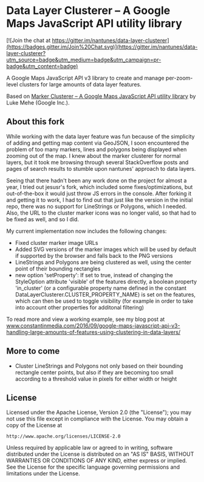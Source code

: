 Data Layer Clusterer – A Google Maps JavaScript API utility library
==============

[![Join the chat at https://gitter.im/nantunes/data-layer-clusterer](https://badges.gitter.im/Join%20Chat.svg)](https://gitter.im/nantunes/data-layer-clusterer?utm_source=badge&utm_medium=badge&utm_campaign=pr-badge&utm_content=badge)

A Google Maps JavaScript API v3 library to create and manage per-zoom-level clusters for large amounts of data layer features.

Based on [Marker Clusterer – A Google Maps JavaScript API utility library](https://github.com/googlemaps/js-marker-clusterer) by Luke Mehe (Google Inc.).

## About this fork

While working with the data layer feature was fun because of the simplicity of adding and getting map content via GeoJSON, I soon encountered the problem of too many markers, lines and polygons being displayed when zooming out of the map. I knew about the marker clusterer for normal layers, but it took me browsing through several StackOverflow posts and pages of search results to stumble upon nantunes' approach to data layers.

Seeing that there hadn't been any work done on the project for almost a year, I tried out jesusr's fork, which included some fixes/optimizations, but out-of-the-box it would just throw JS errors in the console. After forking it and getting it to work, I had to find out that just like the version in the initial repo, there was no support for LineStrings or Polygons, which I needed. Also, the URL to the cluster marker icons was no longer valid, so that had to be fixed as well, and so I did.

My current implementation now includes the following changes:
- Fixed cluster marker image URLs
- Added SVG versions of the marker images which will be used by default if supported by the browser and falls back to the PNG versions
- LineStrings and Polygons are being clustered as well, using the center point of their bounding rectangles
- new option 'setProperty': If set to true, instead of changing the StyleOption attribute 'visible' of the features directly, a boolean property 'in_cluster' (or a configurable property name defined in the constant DataLayerClusterer.CLUSTER_PROPERTY_NAME) is set on the features, which can then be used to toggle visibility (for example in order to take into account other properties for additonal filtering)

To read more and view a working example, see my blog post at www.constantinmedia.com/2016/09/google-maps-javascript-api-v3-handling-large-amounts-of-features-using-clustering-in-data-layers/

## More to come
- Cluster LineStrings and Polygons not only based on their bounding rectangle center points, but also if they are becoming too small according to a threshold value in pixels for either width or height

## License

Licensed under the Apache License, Version 2.0 (the "License");
you may not use this file except in compliance with the License.
You may obtain a copy of the License at

    http://www.apache.org/licenses/LICENSE-2.0

Unless required by applicable law or agreed to in writing, software
distributed under the License is distributed on an "AS IS" BASIS,
WITHOUT WARRANTIES OR CONDITIONS OF ANY KIND, either express or implied.
See the License for the specific language governing permissions and
limitations under the License.
